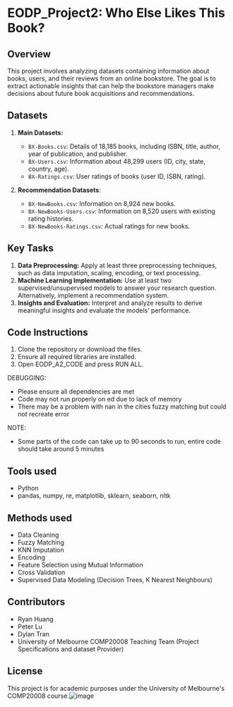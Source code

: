 # EODP_Project2: Who Else Likes This Book?

## Overview
This project involves analyzing datasets containing information about books, users, and their reviews from an online bookstore. The goal is to extract actionable insights that can help the bookstore managers make decisions about future book acquisitions and recommendations.

## Datasets
1. **Main Datasets:**
   - `BX-Books.csv`: Details of 18,185 books, including ISBN, title, author, year of publication, and publisher.
   - `BX-Users.csv`: Information about 48,299 users (ID, city, state, country, age).
   - `BX-Ratings.csv`: User ratings of books (user ID, ISBN, rating).

2. **Recommendation Datasets**:
   - `BX-NewBooks.csv`: Information on 8,924 new books.
   - `BX-NewBooks-Users.csv`: Information on 8,520 users with existing rating histories.
   - `BX-NewBooks-Ratings.csv`: Actual ratings for new books.

## Key Tasks
1. **Data Preprocessing:** Apply at least three preprocessing techniques, such as data imputation, scaling, encoding, or text processing.
2. **Machine Learning Implementation:** Use at least two supervised/unsupervised models to answer your research question. Alternatively, implement a recommendation system.
3. **Insights and Evaluation:** Interpret and analyze results to derive meaningful insights and evaluate the models’ performance.

## Code Instructions
1. Clone the repository or download the files.
2. Ensure all required libraries are installed.
3. Open EODP_A2_CODE and press RUN ALL.

DEBUGGING:
- Please ensure all dependencies are met
- Code may not run properly on ed due to lack of memory
- There may be a problem with nan in the cities fuzzy matching but could not recreate error

NOTE:
- Some parts of the code can take up to 90 seconds to run, entire code should take around 5 minutes

## Tools used  
- Python
- pandas, numpy, re, matplotlib, sklearn, seaborn, nltk

## Methods used 
- Data Cleaning
- Fuzzy Matching
- KNN Imputation
- Encoding
- Feature Selection using Mutual Information
- Cross Validation
- Supervised Data Modeling (Decision Trees, K Nearest Neighbours)

## Contributors
- Ryan Huang
- Peter Lu
- Dylan Tran
- University of Melbourne COMP20008 Teaching Team (Project Specifications and dataset Provider)

## License
This project is for academic purposes under the University of Melbourne's COMP20008 course.![image](https://github.com/user-attachments/assets/b8010012-2bdc-42e6-95f5-78c76d629bf8)
